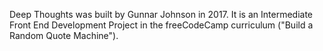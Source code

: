 Deep Thoughts was built by Gunnar Johnson in 2017. It is an Intermediate Front End Development Project in the freeCodeCamp curriculum ("Build a Random Quote Machine").

 

